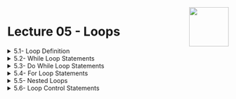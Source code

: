 <img align="right" width="90" height="90" src="https://github.com/cs-MohamedAyman/Computer-Science-Textbooks/blob/master/logos/cpp.jpg">

# Lecture 05 - Loops

<details>
	<summary>5.1- Loop Definition</summary>

</details>

<details>
	<summary>5.2- While Loop Statements</summary>

</details>

<details>
	<summary>5.3- Do While Loop Statements</summary>

</details>

<details>
	<summary>5.4- For Loop Statements</summary>

</details>

<details>
	<summary>5.5- Nested Loops</summary>

</details>

<details>
	<summary>5.6- Loop Control Statements</summary>

</details>

